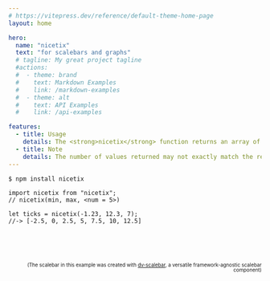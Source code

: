 ```yaml
---
# https://vitepress.dev/reference/default-theme-home-page
layout: home

hero:
  name: "nicetix"
  text: "for scalebars and graphs"
  # tagline: My great project tagline
  #actions:
  #  - theme: brand
  #    text: Markdown Examples
  #    link: /markdown-examples
  #  - theme: alt
  #    text: API Examples
  #    link: /api-examples

features:
  - title: Usage
    details: The <strong>nicetix</strong> function returns an array of evenly spaced, "nice" numbers based on a given minimum, maximum, and an upper limit on the number of values you want.
  - title: Note
    details: The number of values returned may not exactly match the requested number. In some cases, it may be only half of the specified amount, but it will never exceed the requested limit.
---
```


```sh
$ npm install nicetix
```

```JS
import nicetix from "nicetix";
// nicetix(min, max, <num = 5>)

let ticks = nicetix(-1.23, 12.3, 7);
//-> [-2.5, 0, 2.5, 5, 7.5, 10, 12.5]
```

<script setup>
import { useTemplateRef, ref, onMounted } from 'vue'
import {Pane} from 'tweakpane';
import * as EssentialsPlugin from '@tweakpane/plugin-essentials';
import dvScalebar from "dv-scalebar/sfc"

import nicetix from "../nicetix.ts";

const tp = useTemplateRef('tp');
const ticks = ref([]);
const classes = ref([]);

const PARAMS = {
  range: {min: -1.23, max: 12.3},
  num: 7
};

const update = ()=>{
  let {range,num} = PARAMS;
  let {min,max} = range;

  if (min > max) [min, max] = [max, min];

  let t = nicetix(min,max,num), c;

  let min_ = t[0];
  let max_ = t[t.length-1];
  let d = max_ -min_;

  c = [0,(min-min_)/d,1-((max_-max)/d),1]

  ticks.value = t;
  classes.value = c;
}
update();

let e = 0.1

onMounted(() => {
    const pane = new Pane({ container: tp.value });
    pane.registerPlugin(EssentialsPlugin);

    let range = pane.addBinding(PARAMS, 'range', { label: "min / max" })
        .on('change', ({ value}) => {
            if (value.min == value.max) {
                    PARAMS.range.max = value.min + e;
                range.refresh();
            } else {
                update()
            }
        });
    pane.addBinding(PARAMS, 'num', { min: 3, max: 30, step: 1 }).on('change', update);

})
</script>

<div class="row">
<div id="tp" ref="tp"></div>
<div id="sb">
<dv-scalebar id="sb0" colors="hotpink,#8888,hotpink" :classes="classes" labels=",min,max," ticks/>
<dv-scalebar id="sb1" colors="transparent,transparent" :labels="ticks" ticks/>
</div>
</div>

<small>(The scalebar in this example was created with
[dv-scalebar](https://dv-scalebar.js.org/), a versatile framework-agnostic
scalebar component)</small>

<style>
.row {
  display:flex;
  flex-flow:wrap;
  gap:3em;
  margin-top:3em;
}

#tp {
  margin: auto;
}

#sb {
  align-content: center;
  position:relative;
  flex-grow:1;
  margin-top:1em;
}

#sb0 {
  position: absolute;
  color:hotpink;
  --label-offset:-22px;
  --tick-size:20;
  --tick-offset:-6px;
  --tick-size0:24;
  --tick-offset0:0;
  --tick-color0: var(--vp-c-text-2);
}

#sb1 {
  --tick-color0: transparent;
}

small {
  display:block;
  margin-top:2em;
  font-size:.7em;
  line-height:1;
  text-align:left;
  @media (min-width: 700px) {
  text-align:right;
  }
}

.tp-rotv {
  font-size: 1em !important;
  --tp-container-unit-size:30px;
  --tp-label-foreground-color:currentColor;
  --tp-input-foreground-color:currentColor;
  --tp-input-background-color: #0002;
  --tp-base-background-color: var(--vp-c-bg-soft);
}

</style>
